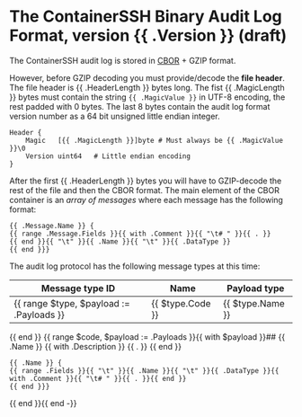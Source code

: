 # The ContainerSSH Binary Audit Log Format, version {{ .Version }} (draft)

The ContainerSSH audit log is stored in [CBOR](https://cbor.io/) + GZIP format.

However, before GZIP decoding you must provide/decode the **file header**. The file header is {{ .HeaderLength }} bytes long. The fist {{ .MagicLength }} bytes must contain the string `{{ .MagicValue }}` in UTF-8 encoding, the rest padded with 0 bytes. The last 8 bytes contain the audit log format version number as a 64 bit unsigned little endian integer.

```
Header {
    Magic   [{{ .MagicLength }}]byte # Must always be {{ .MagicValue }}\0
    Version uint64   # Little endian encoding
}
```

After the first {{ .HeaderLength }} bytes you will have to GZIP-decode the rest of the file and then the CBOR format. The main element of the CBOR container is an *array of messages* where each message has the following format:

```
{{ .Message.Name }} {
{{ range .Message.Fields }}{{ with .Comment }}{{ "\t# " }}{{ . }}
{{ end }}{{ "\t" }}{{ .Name }}{{ "\t" }}{{ .DataType }}
{{ end }}}
```

The audit log protocol has the following message types at this time:

| Message type ID | Name | Payload type |
|-----------------|------|--------------|
{{ range $type, $payload := .Payloads }}| {{ $type.Code }} | {{ $type.Name }} | {{ with $payload }}[{{.Name}}](#{{.Name}}){{else}}*none*{{ end }} |
{{ end }}
{{ range $code, $payload := .Payloads }}{{ with $payload }}## {{ .Name }}
{{ with .Description }}
{{ . }}
{{ end }}
```
{{ .Name }} {
{{ range .Fields }}{{ "\t" }}{{ .Name }}{{ "\t" }}{{ .DataType }}{{ with .Comment }}{{ "\t# " }}{{ . }}{{ end }}
{{ end }}}
```

{{ end }}{{ end -}}